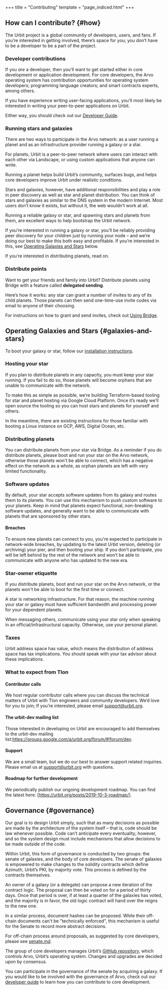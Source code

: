 +++
title = "Contributing"
template = "page_indiced.html"
+++

## How can I contribute? {#how}

The Urbit project is a global community of developers, users, and fans. If you’re interested in getting involved, there’s space for you; you don’t have to be a developer to be a part of the project.

### Developer contributions

If you *are* a developer, then you’ll want to get started either in core development or application development. For core developers, the Arvo operating system has contribution opportunities for operating system developers; programming language creators; and smart contracts experts, among others.

If you have experience writing user-facing applications, you’ll most likely be interested in writing your peer-to-peer applications on Urbit.

Either way, you should check out our [Developer Guide](@/develop.md).

### Running stars and galaxies

There are two ways to participate in the Arvo network: as a user running a planet and as an infrastructure provider running a galaxy or a star.

For planets, Urbit is a peer-to-peer network where users can interact with each other via Landscape, or using custom applications that anyone can write.

Running a planet helps build Urbit’s community, surfaces bugs, and helps core developers improve Urbit under realistic conditions.

Stars and galaxies, however, have additional responsibilities and play a role in peer discovery as well as star and planet distribution. You can think of stars and galaxies as similar to the DNS system in the modern Internet. Most users don’t know it exists, but without it, the web wouldn’t work at all.

Running a reliable galaxy or star, and spawning stars and planets from them, are excellent ways to help bootstrap the Urbit network.

If you’re interested in running a galaxy or star, you’ll be reliably providing peer discovery for your children just by running your node – and we’re doing our best to make this both easy and profitable. If you’re interested in this, see [Operating Galaxies and Stars](#galaxies-and-stars) below.

If you’re interested in distributing planets, read on.

### Distribute points

Want to get your friends and family into Urbit? Distribute planets using Bridge with a feature called **delegated sending**.

Here’s how it works: any star can grant a number of invites to any of its child planets. Those planets can then send one-time-use invite codes via email to anyone of their choosing.

For instructions on how to grant and send invites, check out [Using Bridge](@/operations.md#using-bridge).

## Operating Galaxies and Stars {#galaxies-and-stars}

To boot your galaxy or star, follow our [installation instructions](@/install.md).

### Hosting your star

If you plan to distribute planets in any capacity, you must keep your star running. If you fail to do so, those planets will become orphans that are unable to communicate with the network. 

To make this as simple as possible, we’re building Terraform-based tooling for star and planet hosting via Google Cloud Platform. Once it’s ready we’ll open source the tooling so you can host stars and planets for yourself and others. 

In the meantime, there are existing instructions for those familiar with booting a Linux instance on GCP, AWS, Digital Ocean, etc. 

### Distributing planets

You can distribute planets from your star via Bridge. As a reminder if you do distribute planets, please boot and run your star on the Arvo network, otherwise those planets won't be able to connect, which has a negative effect on the network as a whole, as orphan planets are left with very limited functionality. 

### Software updates 

By default, your star accepts software updates from its galaxy and routes them to its planets. You can use this mechanism to push custom software to your planets. Keep in mind that planets expect functional, non-breaking software updates, and generally want to be able to communicate with planets that are sponsored by other stars.

#### Breaches

To ensure new planets can connect to you, you're expected to participate in network-wide breaches, by updating to the latest Urbit version, deleting (or archiving) your pier, and then booting your ship. If you don’t participate, you will be left behind by the rest of the network and won’t be able to communicate with anyone who has updated to the new era.


### Star-owner etiquette 

If you distribute planets, boot and run your star on the Arvo network, or the planets won't be able to boot for the first time or connect.

A star is networking infrastructure. For that reason, the machine running your star or galaxy must have sufficient bandwidth and processing power for your dependent planets.

When messaging others, communicate using your star only when speaking in an official/infrastructural capacity. Otherwise, use your personal planet.


### Taxes 

Urbit address space has value, which means the distribution of address space has tax implications. You should speak with your tax advisor about these implications. 


### What to expect from Tlon

#### Contributor calls

We host regular contributor calls where you can discuss the technical matters of Urbit with Tlon engineers and community developers. We’d love for you to join; If you’re interested, please email support@urbit.org.

#### The urbit-dev mailing list 

Those interested in developing on Urbit are encouraged to add themselves to the urbit-dev mailing list:https://groups.google.com/a/urbit.org/forum/#!forum/dev.

#### Support 

We are a small team, but we do our best to answer support related inquiries. Please email us at support@urbit.org with questions.

#### Roadmap for further development 

We periodically publish our ongoing development roadmap. You can find the latest here: [https://urbit.org/posts/2019-10-3-roadmap/].


## Governance {#governance}

Our goal is to design Urbit simply, such that as many decisions as possible are made by the architecture of the system itself – that is, code should be law whenever possible. Code can’t anticipate every eventuality, however, and so the system design must include mechanisms that allow decisions to be made outside of the code.

Within Urbit, this form of governance is conducted by two groups: the senate of galaxies, and the body of core developers. The senate of galaxies is empowered to make changes to the solidity contracts which define Azimuth, Urbit’s PKI, by majority vote. This process is defined by the contracts themselves.

An owner of a galaxy (or a delegate) can propose a new iteration of the contract logic. The proposal can then be voted on for a period of thirty days. Once that period is over, if at least a quarter of the galaxies has voted, and the majority is in favor, the old logic contract will hand over the reigns to the new one.

In a similar process, document hashes can be proposed. While their off-chain documents can't be "technically enforced", this mechanism is useful for the Senate to record more abstract decisions.

For off-chain process around proposals, as suggested by core developers, please see [senate.md](https://github.com/urbit/azimuth/blob/master/senate.md).

The group of core developers manages Urbit’s [GitHub repository](https://github.com/urbit/), which controls Arvo, Urbit’s operating system. Changes and upgrades are decided upon by consensus. 

You can participate in the governance of the senate by acquiring a galaxy. If you would like to be involved with the governance of Arvo, check out our [developer guide](@/develop.md) to learn how you can contribute to core development. 


